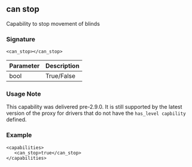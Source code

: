 ## can stop

Capability to stop movement of blinds


### Signature

`<can_stop></can_stop>`


| Parameter | Description |
| --- | --- |
| bool | True/False |


### Usage Note

This capability was delivered pre-2.9.0. It is still supported by the latest version of the proxy for drivers that do not have the `has_level capbility` defined.


### Example

```
<capabilities>
   <can_stop>true</can_stop>
</capabilities>
```
